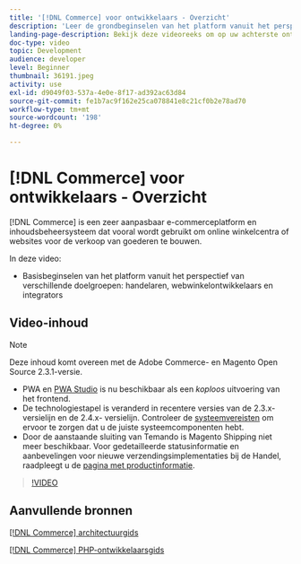 ```yaml
---
title: '[!DNL Commerce] voor ontwikkelaars - Overzicht'
description: 'Leer de grondbeginselen van het platform vanuit het perspectief van verschillende soorten publiek: verkopers, webwinkelontwikkelaars en integrators.'
landing-page-description: Bekijk deze videoreeks om op uw achterste ontwikkelingsproject voor Handel te beginnen.
doc-type: video
topic: Development
audience: developer
level: Beginner
thumbnail: 36191.jpeg
activity: use
exl-id: d9049f03-537a-4e0e-8f17-ad392ac63d84
source-git-commit: fe1b7ac9f162e25ca078841e8c21cf0b2e78ad70
workflow-type: tm+mt
source-wordcount: '198'
ht-degree: 0%

---
```


# [!DNL Commerce] voor ontwikkelaars - Overzicht

[!DNL Commerce] is een zeer aanpasbaar e-commerceplatform en inhoudsbeheersysteem dat vooral wordt gebruikt om online winkelcentra of websites voor de verkoop van goederen te bouwen.

In deze video:

- Basisbeginselen van het platform vanuit het perspectief van verschillende doelgroepen: handelaren, webwinkelontwikkelaars en integrators

## Video-inhoud

>[!NOTE]
>
>Deze inhoud komt overeen met de Adobe Commerce- en Magento Open Source 2.3.1-versie.
>
>- PWA en [PWA Studio](http://pwastudio.io/) is nu beschikbaar als een _koploos_ uitvoering van het frontend.
>- De technologiestapel is veranderd in recentere versies van de 2.3.x- versielijn en de 2.4.x- versielijn. Controleer de [systeemvereisten](https://devdocs.magento.com/guides/v2.4/install-gde/system-requirements.html) om ervoor te zorgen dat u de juiste systeemcomponenten hebt.
>- Door de aanstaande sluiting van Temando is Magento Shipping niet meer beschikbaar. Voor gedetailleerde statusinformatie en aanbevelingen voor nieuwe verzendingsimplementaties bij de Handel, raadpleegt u de [pagina met productinformatie](https://magento.com/shipping).



>[!VIDEO](https://video.tv.adobe.com/v/36191?quality=12&learn=on)

## Aanvullende bronnen

[[!DNL Commerce] architectuurgids](https://devdocs.magento.com/guides/v2.4/architecture/bk-architecture.html)

[[!DNL Commerce] PHP-ontwikkelaarsgids](https://devdocs.magento.com/guides/v2.4/extension-dev-guide/bk-extension-dev-guide.html)
